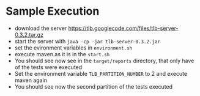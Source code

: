 Sample Execution
================
* download the server https://tlb.googlecode.com/files/tlb-server-0.3.2.tar.gz
* start the server with `java -cp -jar tlb-server-0.3.2.jar`
* set the evironment variables in `environment.sh`
* execute maven as it is in the `start.sh`
* You should see now see in the `target/reports` directory, that only have of the tests were executed
* Set the environment variable `TLB_PARTITION_NUMBER` to 2 and execute maven again
* You should see now the second partition of the tests executed
